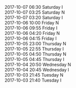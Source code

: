 2017-10-07 06:30 Saturday  I  
2017-10-07 03:25 Saturday  N  
2017-10-07 03:20 Saturday  I  
2017-10-06 10:00 Friday  N  
2017-10-06 09:55 Friday  I  
2017-10-06 04:20 Friday  N  
2017-10-06 04:15 Friday  I  
2017-10-05 23:00 Thursday  N  
2017-10-05 22:55 Thursday  I  
2017-10-05 04:50 Thursday  N  
2017-10-05 04:45 Thursday  I  
2017-10-04 20:50 Wednesday  N  
2017-10-04 20:45 Wednesday  I  
2017-10-03 21:45 Tuesday  N  
2017-10-03 21:40 Tuesday  I  

